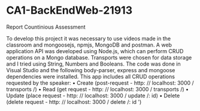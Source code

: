 # CA1-BackEndWeb-21913

Report Countinious Assessment 

To develop this project it was necessary to use videos made in the classroom and mongoosejs, npmjs, MongoDB and postman.
A web application API was developed using Node.js, which can perform CRUD operations on a Mongo database.
Transports were chosen for data storage and I tried using String, Numbers and Booleans.
The code was done in Visual Studio and the following body-parser, express and mongoose dependencies were installed.
This app includes all CRUD operations requested by the speaker:
• Create (post-request - http: // localhost: 3000 / transports /)
• Read (get request - http: // localhost: 3000 / transports /)
• Update (place request - http: // localhost: 3000 / update /: id)
• Delete (delete request - http: // localhost: 3000 / delete /: id ')

